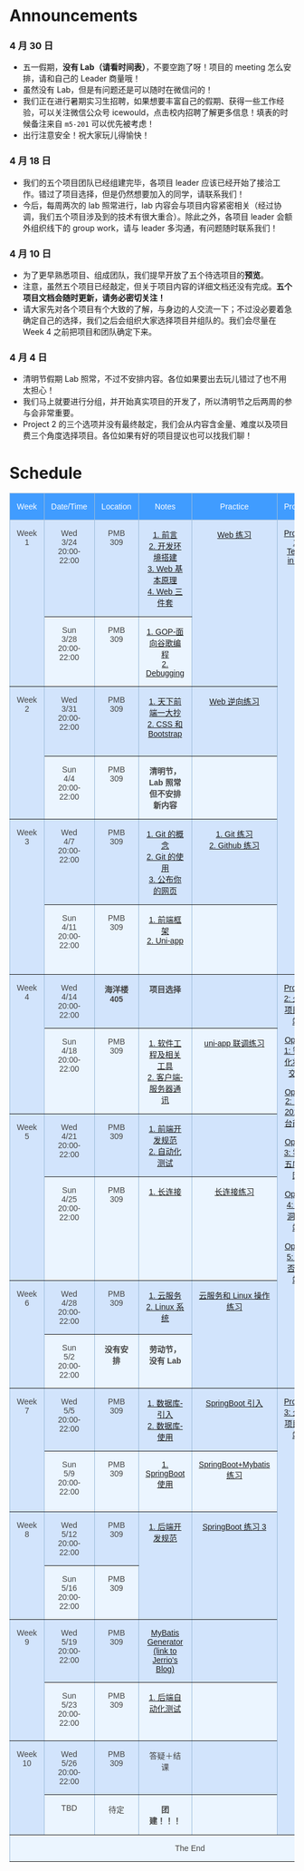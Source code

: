 # Announcements
### 4 月 30 日
- 五一假期，**没有 Lab（请看时间表）**，不要空跑了呀！项目的 meeting 怎么安排，请和自己的 Leader 商量哦！
- 虽然没有 Lab，但是有问题还是可以随时在微信问的！
- 我们正在进行暑期实习生招聘，如果想要丰富自己的假期、获得一些工作经验，可以关注微信公众号 icewould，点击校内招聘了解更多信息！填表的时候备注来自 `m5-201` 可以优先被考虑！
- 出行注意安全！祝大家玩儿得愉快！


### 4 月 18 日
- 我们的五个项目团队已经组建完毕，各项目 leader 应该已经开始了接洽工作。错过了项目选择，但是仍然想要加入的同学，请联系我们！
- 今后，每周两次的 lab 照常进行，lab 内容会与项目内容紧密相关（经过协调，我们五个项目涉及到的技术有很大重合）。除此之外，各项目 leader 会额外组织线下的 group work，请与 leader 多沟通，有问题随时联系我们！

### 4 月 10 日
- 为了更早熟悉项目、组成团队，我们提早开放了五个待选项目的**预览**。
- 注意，虽然五个项目已经敲定，但关于项目内容的详细文档还没有完成。**五个项目文档会随时更新，请务必密切关注！**
- 请大家先对各个项目有个大致的了解，与身边的人交流一下；不过没必要着急确定自己的选择，我们之后会组织大家选择项目并组队的。我们会尽量在 Week 4 之前把项目和团队确定下来。

### 4 月 4 日
- 清明节假期 Lab 照常，不过不安排内容。各位如果要出去玩儿错过了也不用太担心！
- 我们马上就要进行分组，并开始真实项目的开发了，所以清明节之后两周的参与会非常重要。  
- Project 2 的三个选项并没有最终敲定，我们会从内容含金量、难度以及项目费三个角度选择项目。各位如果有好的项目提议也可以找我们聊！

# Schedule

<style type="text/css">
.tg  {border-collapse:collapse;border-color:#9ABAD9;border-spacing:0;}
.tg td{background-color:#EBF5FF;border-color:#9ABAD9;border-style:solid;border-width:1px;color:#444;
  font-family:Arial, sans-serif;font-size:14px;overflow:hidden;padding:15px 12px;word-break:normal;}
.tg th{background-color:#409cff;border-color:#9ABAD9;border-style:solid;border-width:1px;color:#fff;
  font-family:Arial, sans-serif;font-size:14px;font-weight:normal;overflow:hidden;padding:15px 12px;word-break:normal;}
.tg .tg-c3ow{border-color:inherit;text-align:center;vertical-align:top}
.tg .tg-svo0{background-color:#D2E4FC;border-color:inherit;text-align:center;vertical-align:top}
</style>
<table class="tg">
<thead>
  <tr>
    <th class="tg-c3ow">Week</th>
    <th class="tg-c3ow">Date/Time</th>
    <th class="tg-c3ow">Location</th>
    <th class="tg-c3ow">Notes</th>
    <th class="tg-c3ow">Practice</th>
    <th class="tg-c3ow">Project</th>
    <th class="tg-c3ow">Resources</th>
  </tr>
</thead>
<tbody>
  <tr>
    <td class="tg-svo0" rowspan="2">Week 1</td>
    <td class="tg-svo0">Wed<br>3/24<br>20:00-22:00</td>
    <td class="tg-svo0">PMB<br>309</td>
    <td class="tg-svo0">
      <a href="../content/introduction">1. 前言 </a>
      <br>
      <a href="../content/dev-setup">2. 开发环境搭建 </a>
      <br>
      <a href="../content/web-basics">3. Web 基本原理</a>
      <br>
      <a href="../content/web-toolkit">4. Web 三件套</a>
    </td>
    <td class="tg-svo0" rowspan="2"> <a href="../content/web-toolkit-practice"> Web 练习</a></td>
    <td class="tg-svo0" rowspan="6"> <a href="../content/project-1-tetris-in-js">Project 1: Tetris in JS</a></td>
    <td class="tg-svo0">
      <a href="https://www.runoob.com/html/html5-intro.html">1. 菜鸟 HTML 教程</a>
      <br>
      <a href="https://www.runoob.com/css3/css3-tutorial.html">2. 菜鸟 CSS 教程</a>
      <br>
      <a href="https://zh.javascript.info/">3. 现代 JavaScript 教程</a>
    </td>
  </tr>
  <tr>
    <td class="tg-c3ow">Sun<br>3/28<br>20:00-22:00</td>
    <td class="tg-c3ow">PMB<br>309</td>
    <td class="tg-c3ow">
      <a href="../content/GOP">1. GOP-面向谷歌编程 </a>
      <br>
      <a href="../content/debugging">2. Debugging </a>
      <br>
    </td>
    <td class="tg-c3ow"></td>
  </tr>
  <tr>
    <td class="tg-svo0" rowspan="2">Week 2</td>
    <td class="tg-svo0">Wed<br>3/31<br>20:00-22:00</td> <td class="tg-svo0">PMB<br>309</td>
    <td class="tg-svo0">
      <a href="../content/copying-a-website">1. 天下前端一大抄 </a>
      <br>
      <a href="../content/css-and-bootstrap">2. CSS 和 Bootstrap </a>
      <br>
    </td>
    <td class="tg-svo0"><a href="../content/cracking-a-website-practice">Web 逆向练习</a></td>
    <td class="tg-svo0">
      <a href="https://angrytools.com/css-generator/border/">1. CSS 特效生成器</a>
      <br>
      <a href="https://getbootstrap.com/docs/5.0/getting-started/introduction/">2. Bootstrap 官方文档</a>
    </td>
  </tr>
  <tr>
    <td class="tg-c3ow">Sun<br>4/4<br>20:00-22:00</td>
    <td class="tg-c3ow">PMB<br>309</td>
    <td class="tg-c3ow">
        <b>清明节，Lab 照常</b>
        <br>
        <b>但不安排新内容</b>
    </td>
    <td class="tg-c3ow"></td>
    <td class="tg-c3ow"></td>
  </tr>
  <tr>
    <td class="tg-svo0" rowspan="2">Week 3</td>
    <td class="tg-svo0">Wed<br>4/7<br>20:00-22:00</td>
    <td class="tg-svo0">PMB<br>309</td>
    <td class="tg-svo0">
      <a href="../content/git">1. Git 的概念</a>
      <br>
      <a href="../content/git-guidance">2. Git 的使用</a>
      <br>
      <a href="../content/gh-hosting">3. 公布你的网页</a>
      <br>
    </td>
    <td class="tg-svo0">
      <a href='../content/git-practice'>1. Git 练习</a>
      <br>
      <a href="../content/github-practice">2. Github 练习</a>
      <br>
    </td>
    <td class="tg-svo0">
      <a href="https://blog.csdn.net/qq_26787115/article/details/52133008"> 1. 为开源项目贡献内容</span>
      <br>
      <a href="https://pages.github.com/"> 2. GitHub Pages 官方文档</span>
    </td>
  </tr>
  <tr>
    <td class="tg-c3ow">Sun<br>4/11<br>20:00-22:00</td>
    <td class="tg-c3ow">PMB<br>309</td>
    <td class="tg-c3ow">
      <a href="../content/frontend-frameworks">1. 前端框架</a>
      <br>
      <a href="../content/uni-app">2. Uni-app </a>
      <br>
    </td>
    <td class="tg-c3ow"></td>
    <td class="tg-c3ow">
      <a href="https://uniapp.dcloud.io/"> 1. uni-app 官网</a>
      <br>
      <a href="https://www.jianshu.com/p/bef1c1ee5a0e"> 2. Virtual DOM 的概念</a>
    </td>
  </tr><tr>
    <td class="tg-svo0" rowspan="2">Week 4</td>
    <td class="tg-svo0">Wed<br>4/14<br>20:00-22:00</td>
    <td class="tg-svo0"><b>海洋楼<b><br>405</td>
    <td class="tg-svo0">
      <b>项目选择</b>
      <br>
    </td>
    <td class="tg-svo0"></td>
    <td class="tg-svo0" rowspan="6">
      <a href="../content/project-2">Project 2: 企业项目前端</a>
      <br>
      <br>
      <a href="../content/project-2-1-mirror">Option 1: 智能化妆镜交互</a>
      <br>
      <br>
      <a href="../content/project-2-2-forum">Option 2: m5-201 平台前端</a>
      <br>
      <br>
      <a href="../content/project-2-3-website">Option 3: 零下五度官网</a>
      <br>
      <br>
      <a href="../content/project-2-4-tree-hole">Option 4: “树洞”前端 </a>
      <br>
      <br>
      <a href="../content/project-2-5-orange">Option 5: “橘否”前端</a>
      <br>
      <br>
    </td>
    <td class="tg-svo0"></td>
  </tr> <tr>
    <td class="tg-c3ow">Sun<br>4/18<br>20:00-22:00</td>
    <td class="tg-c3ow">PMB<br>309</td>
    <td class="tg-c3ow">
      <a href="../content/se-and-tools">1. 软件工程及相关工具</a>
      <br>
      <a href="../content/client-server">2. 客户端-服务器通讯</a>
      <br>
    </td>
    <td class="tg-c3ow">
      <a href="../content/uni-app-practice">uni-app 联调练习</a>
    </td>
    <td class="tg-c3ow"></td>
  </tr>
  <tr>
    <td class="tg-svo0" rowspan="2">Week 5</td>
    <td class="tg-svo0">Wed<br>4/21<br>20:00-22:00</td>
    <td class="tg-svo0">PMB<br>309</td>
    <td class="tg-svo0">
      <a href="../content/best-practice-frontend">1. 前端开发规范</a>
      <br>
      <a href="../content/automated-testing">2. 自动化测试</a>
      <br>
    </td>
    <td class="tg-svo0"></td>
    <td class="tg-svo0"></td>
  </tr>
  <tr>
    <td class="tg-c3ow">Sun<br>4/25<br>20:00-22:00</td>
    <td class="tg-c3ow">PMB<br>309</td>
    <td class="tg-c3ow">
      <a href="../content/websocket">1. 长连接</a>
    </td>
    <td class="tg-c3ow">
      <a href="../content/websocket-practice">长连接练习</a>
    </td>
    <td class="tg-c3ow">
      <a href="https://www.liaoxuefeng.com/wiki/1022910821149312/1108898947791072">1. 请阅读完 MVVM <br>以及五个子页面</a> 
      <br>
      <a href="https://uniapp.dcloud.io/api/request/websocket"> 2. uni-app WebSocket 文档</a>
      <br>
      <a href="https://www.bilibili.com/video/BV1564y1U7zd/">3. 录像</a>
    </td>
  </tr><tr>
    <td class="tg-svo0" rowspan="2">Week 6</td>
    <td class="tg-svo0">Wed<br>4/28<br>20:00-22:00</td>
    <td class="tg-svo0">PMB<br>309</td>
    <td class="tg-svo0">
      <a href="../content/cloud-service">1. 云服务</a>
      <br>
      <a href="../content/linux">2. Linux 系统</a>
      <br>
    </td>
    <td class="tg-svo0" rowspan="2"> 
      <a href="../content/linux-practice">云服务和 Linux 操作练习</a>
    </td>
    <td class="tg-svo0" rowspan="2">
      <a href="https://vim-adventures.com/">1. Vim 游戏</a>
      <br>
      <a href="https://www.bilibili.com/video/BV12K4y1P7o1/">2. 录像</a>
    </td>
  </tr>
  <tr>
    <td class="tg-c3ow">Sun<br>5/2<br>20:00-22:00</td>
    <td class="tg-c3ow"><b>没有安排</b></td>
    <td class="tg-c3ow">
        <b>劳动节，没有 Lab</b>
    </td>
  </tr>
  <tr>
    <td class="tg-svo0" rowspan="2">Week 7</td>
    <td class="tg-svo0">Wed<br>5/5<br>20:00-22:00</td>
    <td class="tg-svo0">PMB<br>309</td>
    <td class="tg-svo0">
      <a href="../content/database_guidance">1. 数据库-引入</a>
      <br>
      <a href="../content/database_use">2. 数据库-使用 </a>
    </td>
    <td class="tg-svo0">
      <a href="../content/spring-boot-practice-1">SpringBoot 引入</a>
    </td>
    <td class="tg-svo0" rowspan="8">
      <a href="../content/project-2">Project 3: 企业项目后端</a>
    </td>
    <td class="tg-svo0">
    	<a href="https://maven.apache.org/guides/getting-started/">1. Maven 入门</a>
        <br>
        <a href="https://www.bilibili.com/video/BV1ra4y1t7rs?from=search&seid=1215952686030783862">2. 服务器软件大科普</a>
    </td>
  </tr>
  <tr>
    <td class="tg-c3ow">Sun<br>5/9<br>20:00-22:00</td>
    <td class="tg-c3ow">PMB<br>309</td>
    <td class="tg-c3ow">
      <a href="../content/spring-boot-and-database">1. SpringBoot 使用</a>
      <br>
    </td>
    <td class="tg-c3ow">
      <a href="../content/spring-boot-practice-2">SpringBoot+Mybatis练习 </a>
    </td>
    <td class="tg-c3ow">
      <a href="https://www.cnblogs.com/ityouknow/p/6037431.html">1. 不错的 Mybatis 配置 Checklist</a>
    </td>
  </tr>
  <tr>
    <td class="tg-svo0" rowspan="2">Week 8</td>
    <td class="tg-svo0">Wed<br>5/12<br>20:00-22:00</td>
    <td class="tg-svo0">PMB<br>309</td>
    <td class="tg-svo0" rowspan="2">
      <a href="../content/best-practice-backend">1. 后端开发规范</a>
      <br>
    </td>
    <td class="tg-svo0" rowspan="2">
      <a href="../content/spring-boot-practice-3">SpringBoot 练习 3</a>
    </td>
    <td class="tg-svo0">
      <a href="../content/resources/best-practice.pdf">1. 阿里开发规范</a>
    </td>
  </tr>
  <tr>
    <td class="tg-c3ow">Sun<br>5/16<br>20:00-22:00</td>
    <td class="tg-c3ow">PMB<br>309</td>
    <td class="tg-c3ow"></td>
  </tr>
  <tr>
    <td class="tg-svo0" rowspan="2">Week 9</td>
    <td class="tg-svo0">Wed<br>5/19<br>20:00-22:00</td>
    <td class="tg-svo0">PMB<br>309</td>
    <td class="tg-svo0">
      <a href="https://jerriodaddy.github.io/2021/05/09/springboot-mybatis-generator/"> MyBatis Generator <br> (link to Jerrio's Blog)</a>
    </td>
    <td class="tg-svo0"></td>
    <td class="tg-svo0"></td>
  </tr>
  <tr>
    <td class="tg-c3ow">Sun<br>5/23<br>20:00-22:00</td>
    <td class="tg-c3ow">PMB<br>309</td>
    <td class="tg-c3ow">
      <a href="../content/automated-testing-backend">1. 后端自动化测试</a>
      <br>
    </td>
    <td class="tg-c3ow"></td>
    <td class="tg-c3ow">
      <a href="https://docs.spring.io/spring-boot/docs/1.4.1.RELEASE/reference/htmlsingle/#boot-features-testing-spring-boot-applications">1. SpringBoot 测试官方文档</a>
    </td>
  </tr>
  <tr>
    <td class="tg-svo0" rowspan="2">Week 10</td>
    <td class="tg-svo0">Wed<br>5/26<br>20:00-22:00</td>
    <td class="tg-svo0">PMB<br>309</td>
    <td class="tg-svo0">答疑＋结课</td>
    <td class="tg-svo0"></td>
    <td class="tg-svo0"></td>
  </tr>
  <tr>
    <td class="tg-c3ow">TBD</td>
    <td class="tg-c3ow">待定</td>
    <td class="tg-c3ow"><b>团建！！！</b></td>
    <td class="tg-c3ow"></td>
    <td class="tg-c3ow"></td>
  </tr>
<tr><td class="tg-c3ow" colspan="7">The End</td></tr>
<!--

  <tr>
    <td class="tg-svo0" rowspan="2">Week 5</td>
    <td class="tg-svo0">Placeholder</td>
    <td class="tg-svo0">Placeholder</td>
    <td class="tg-svo0">Placeholder</td>
    <td class="tg-svo0">Placeholder</td>
    <td class="tg-svo0">Placeholder</td>
  </tr>
  <tr>
    <td class="tg-c3ow">Placeholder</td>
    <td class="tg-c3ow">Placeholder</td>
    <td class="tg-c3ow">Placeholder</td>
    <td class="tg-c3ow">Placeholder</td>
    <td class="tg-c3ow">Placeholder</td>
  </tr>
  <tr>
    <td class="tg-svo0" rowspan="2">Week 5</td>
    <td class="tg-svo0">Placeholder</td>
    <td class="tg-svo0">Placeholder</td>
    <td class="tg-svo0">Placeholder</td>
    <td class="tg-svo0">Placeholder</td>
    <td class="tg-svo0">Placeholder</td>
  </tr>
  <tr>
    <td class="tg-c3ow">Placeholder</td>
    <td class="tg-c3ow">Placeholder</td>
    <td class="tg-c3ow">Placeholder</td>
    <td class="tg-c3ow">Placeholder</td>
    <td class="tg-c3ow">Placeholder</td>
  </tr>
  <tr>
    <td class="tg-svo0" rowspan="2">Week 5</td>
    <td class="tg-svo0">Placeholder</td>
    <td class="tg-svo0">Placeholder</td>
    <td class="tg-svo0">Placeholder</td>
    <td class="tg-svo0">Placeholder</td>
    <td class="tg-svo0">Placeholder</td>
  </tr>
  <tr>
    <td class="tg-c3ow">Placeholder</td>
    <td class="tg-c3ow">Placeholder</td>
    <td class="tg-c3ow">Placeholder</td>
    <td class="tg-c3ow">Placeholder</td>
    <td class="tg-c3ow">Placeholder</td>
  </tr>
  <tr>
    <td class="tg-svo0" rowspan="2">Week 5</td>
    <td class="tg-svo0">Placeholder</td>
    <td class="tg-svo0">Placeholder</td>
    <td class="tg-svo0">Placeholder</td>
    <td class="tg-svo0">Placeholder</td>
    <td class="tg-svo0">Placeholder</td>
  </tr>
  <tr>
    <td class="tg-c3ow">Placeholder</td>
    <td class="tg-c3ow">Placeholder</td>
    <td class="tg-c3ow">Placeholder</td>
    <td class="tg-c3ow">Placeholder</td>
    <td class="tg-c3ow">Placeholder</td>
  </tr> 
-->
</tbody>
</table>

